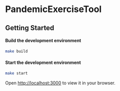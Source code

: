 # PandemicExerciseTool


## Getting Started

#### Build the development environment

```bash
make build
```

#### Start the development environment

```bash
make start
```

Open [http://localhost:3000](http://localhost:3000) to view it in your browser.
